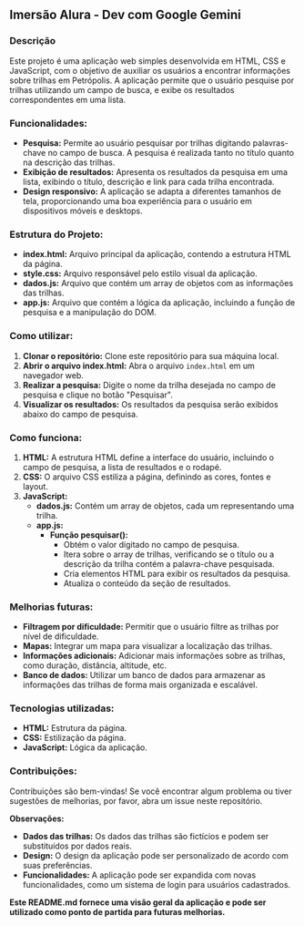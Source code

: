 ## **Imersão Alura - Dev com Google Gemini**


### **Descrição**

Este projeto é uma aplicação web simples desenvolvida em HTML, CSS e JavaScript, com o objetivo de auxiliar os usuários a encontrar informações sobre trilhas em Petrópolis. A aplicação permite que o usuário pesquise por trilhas utilizando um campo de busca, e exibe os resultados correspondentes em uma lista.

### **Funcionalidades:**

* **Pesquisa:** Permite ao usuário pesquisar por trilhas digitando palavras-chave no campo de busca. A pesquisa é realizada tanto no título quanto na descrição das trilhas.
* **Exibição de resultados:** Apresenta os resultados da pesquisa em uma lista, exibindo o título, descrição e link para cada trilha encontrada.
* **Design responsivo:** A aplicação se adapta a diferentes tamanhos de tela, proporcionando uma boa experiência para o usuário em dispositivos móveis e desktops.

### **Estrutura do Projeto:**

* **index.html:** Arquivo principal da aplicação, contendo a estrutura HTML da página.
* **style.css:** Arquivo responsável pelo estilo visual da aplicação.
* **dados.js:** Arquivo que contém um array de objetos com as informações das trilhas.
* **app.js:** Arquivo que contém a lógica da aplicação, incluindo a função de pesquisa e a manipulação do DOM.

### **Como utilizar:**

1. **Clonar o repositório:** Clone este repositório para sua máquina local.
2. **Abrir o arquivo index.html:** Abra o arquivo `index.html` em um navegador web.
3. **Realizar a pesquisa:** Digite o nome da trilha desejada no campo de pesquisa e clique no botão "Pesquisar".
4. **Visualizar os resultados:** Os resultados da pesquisa serão exibidos abaixo do campo de pesquisa.

### **Como funciona:**

1. **HTML:** A estrutura HTML define a interface do usuário, incluindo o campo de pesquisa, a lista de resultados e o rodapé.
2. **CSS:** O arquivo CSS estiliza a página, definindo as cores, fontes e layout.
3. **JavaScript:** 
   * **dados.js:** Contém um array de objetos, cada um representando uma trilha.
   * **app.js:**
     * **Função pesquisar():**
       - Obtém o valor digitado no campo de pesquisa.
       - Itera sobre o array de trilhas, verificando se o título ou a descrição da trilha contém a palavra-chave pesquisada.
       - Cria elementos HTML para exibir os resultados da pesquisa.
       - Atualiza o conteúdo da seção de resultados.

### **Melhorias futuras:**

* **Filtragem por dificuldade:** Permitir que o usuário filtre as trilhas por nível de dificuldade.
* **Mapas:** Integrar um mapa para visualizar a localização das trilhas.
* **Informações adicionais:** Adicionar mais informações sobre as trilhas, como duração, distância, altitude, etc.
* **Banco de dados:** Utilizar um banco de dados para armazenar as informações das trilhas de forma mais organizada e escalável.

### **Tecnologias utilizadas:**

* **HTML:** Estrutura da página.
* **CSS:** Estilização da página.
* **JavaScript:** Lógica da aplicação.

### **Contribuições:**

Contribuições são bem-vindas! Se você encontrar algum problema ou tiver sugestões de melhorias, por favor, abra um issue neste repositório.

**Observações:**

* **Dados das trilhas:** Os dados das trilhas são fictícios e podem ser substituídos por dados reais.
* **Design:** O design da aplicação pode ser personalizado de acordo com suas preferências.
* **Funcionalidades:** A aplicação pode ser expandida com novas funcionalidades, como um sistema de login para usuários cadastrados.

**Este README.md fornece uma visão geral da aplicação e pode ser utilizado como ponto de partida para futuras melhorias.**
